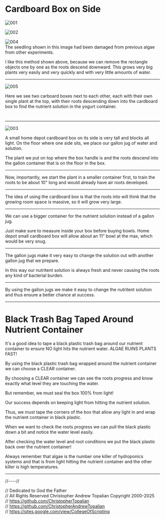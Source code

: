 # Cardboard Box on Side

![001](textures/001.png)  

![002](textures/002.png)  

![004](textures/004.png)  
The seedling shown in this image had been damaged from previous algae from other experiments.  

I like this method shown above, because we can remove the rectangle objects one by one as the roots descend downward.
This grows very big plants very easily and very quickly and with very little amounts of water.

---

![005](textures/005.png)  

Here we see two carboard boxes next to each other, each with their own single plant at the top, with their roots descending down into the cardboard box to find the nutrient solution in the yogurt container.  

> #

---

![003](textures/003.png)  

A small home depot cardboard box on its side is very tall and blocks all light. On the floor where one side sits, we place our gallon jug of water and solution.

The plant we put on top where the box handle is and the roots descend into the gallon container that is on the floor in the box.

---

Now, importantly, we start the plant in a smaller container first, to train the roots to be about 10" long and would already have air roots developed.

---

The idea of using the cardboard box is that the roots into will think that the growing room space is massive, so it will grow very large.

---

We can use a bigger container for the nutrient solution instead of a gallon jug.  

Just make sure to measure inside your box before buying bowls. Home depot small cardboard box will allow about an 11" bowl at the max, which would be very snug.  

---

The gallon jugs make it very easy to change the solution out with another gallon jug that we prepare.

In this way our nutritent solution is always fresh and never causing the roots any kind of bacterial burden.

---

By using the gallon jugs we make it easy to change the nutritent solution and thus ensure a better chance at success.

---

# Black Trash Bag Taped Around Nutrient Container
It's a good idea to tape a black plastic trash bag around our nutrient container to ensure NO light hits the nutrient water. ALGAE RUINS PLANTS FAST!

By using the black plastic trash bag wrapped around the nutrient container we can choose a CLEAR container.

By choosing a CLEAR container we can see the roots progress and know exactly what level they are touching the water.

But remember, we must seal the box 100% from light!

Our success depends on keeping light from hitting the nutrient solution.

Thus, we must tape the corners of the box that allow any light in and wrap the nutrient container in black plastic.  

When we want to check the roots progress we can pull the black plastic down a bit and notice the water level easily. 

After checking the water level and root conditions we put the black plastic back over the nutrient container!

Always remember that algae is the number one killer of hydroponics systems and that is from light hitting the nutrient container and the other killer is high temperatures.  

---

//----//

// Dedicated to God the Father  
// All Rights Reserved Christopher Andrew Topalian Copyright 2000-2025  
// https://github.com/ChristopherTopalian  
// https://github.com/ChristopherAndrewTopalian  
// https://sites.google.com/view/CollegeOfScripting  

